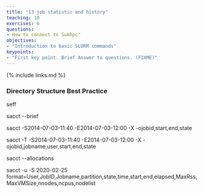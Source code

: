 ```yaml
---
title: "13 job statistic and history"
teaching: 10
exercises: 0
questions:
- How to connect to Sumhpc"
objectives:
- "Introduction to basic SLURM commands"
keypoints:
- "First key point. Brief Answer to questions. (FIXME)"
---
```



{% include links.md %}

### Directory Structure Best Practice

seff

sacct --brief

sacct -S2014-07-03-11:40 -E2014-07-03-12:00 -X -ojobid,start,end,state


sacct -T -S2014-07-03-11:40 -E2014-07-03-12:00 -X -ojobid,jobname,user,start,end,state

sacct --allocations

sacct -u <userid> -S 2020-02-25 format=User,JobID,Jobname,partition,state,time,start,end,elapsed,MaxRss,MaxVMSize,nnodes,ncpus,nodelist

